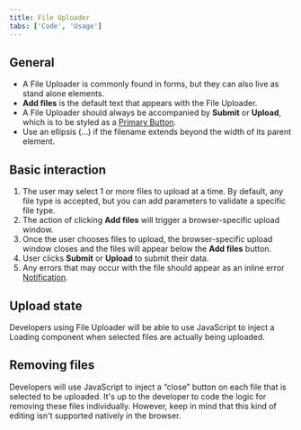 ```yaml
---
title: File Uploader
tabs: ['Code', 'Usage']
---
```


## General

- A File Uploader is commonly found in forms, but they can also live as stand alone elements.
- **Add files** is the default text that appears with the File Uploader.
- A File Uploader should always be accompanied by **Submit** or **Upload**, which is to be styled as a [Primary Button](/components/button).
- Use an ellipsis (...) if the filename extends beyond the width of its parent element.

## Basic interaction

1. The user may select 1 or more files to upload at a time. By default, any file type is accepted, but you can add parameters to validate a specific file type.
2. The action of clicking **Add files** will trigger a browser-specific upload window.
3. Once the user chooses files to upload, the browser-specific upload window closes and the files will appear below the **Add files** button.
4. User clicks **Submit** or **Upload** to submit their data.
5. Any errors that may occur with the file should appear as an inline error
   [Notification](/components/notification).

## Upload state

Developers using File Uploader will be able to use JavaScript to inject a Loading component when selected files are actually being uploaded.

## Removing files

Developers will use JavaScript to inject a “close” button on each file that is selected to be uploaded. It's up to the developer to code the logic for removing these files individually. However, keep in mind that this kind of editing isn't supported natively in the browser.
